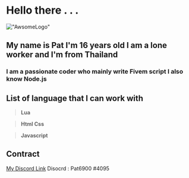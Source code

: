 # Hello there . . .
!["AwsomeLogo"](https://cdn.discordapp.com/attachments/864074502266290186/887233852781756416/NG_logo_2.png)
## My name is **Pat** I'm 16 years old I am a **lone worker** and I'm from **Thailand**
### I am a __passionate__ coder who mainly write **Fivem script** I also know **Node.js**
## **List of language that I can work with**
>**Lua**

>**Html Css**

>**Javascript**


## Contract
[My Discord Link](https://discord.gg/bfZ59R8WXM)
Disocrd : Pat6900 #4095
